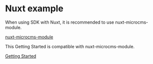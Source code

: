 # Nuxt example

When using SDK with Nuxt, it is recommended to use nuxt-microcms-module.

[nuxt-microcms-module](https://github.com/microcmsio/nuxt-microcms-module)

This Getting Started is compatible with nuxt-microcms-module.

[Getting Started](https://document.microcms.io/tutorial/nuxt/nuxt-getting-started)

